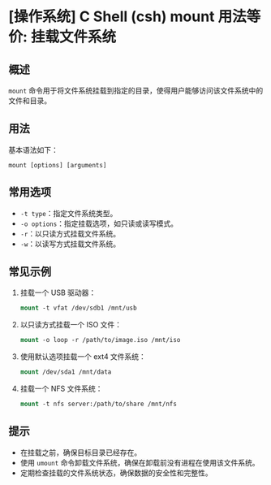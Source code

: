 # [操作系统] C Shell (csh) mount 用法等价: 挂载文件系统

## 概述
`mount` 命令用于将文件系统挂载到指定的目录，使得用户能够访问该文件系统中的文件和目录。

## 用法
基本语法如下：
```
mount [options] [arguments]
```

## 常用选项
- `-t type`：指定文件系统类型。
- `-o options`：指定挂载选项，如只读或读写模式。
- `-r`：以只读方式挂载文件系统。
- `-w`：以读写方式挂载文件系统。

## 常见示例
1. 挂载一个 USB 驱动器：
   ```csh
   mount -t vfat /dev/sdb1 /mnt/usb
   ```

2. 以只读方式挂载一个 ISO 文件：
   ```csh
   mount -o loop -r /path/to/image.iso /mnt/iso
   ```

3. 使用默认选项挂载一个 ext4 文件系统：
   ```csh
   mount /dev/sda1 /mnt/data
   ```

4. 挂载一个 NFS 文件系统：
   ```csh
   mount -t nfs server:/path/to/share /mnt/nfs
   ```

## 提示
- 在挂载之前，确保目标目录已经存在。
- 使用 `umount` 命令卸载文件系统，确保在卸载前没有进程在使用该文件系统。
- 定期检查挂载的文件系统状态，确保数据的安全性和完整性。